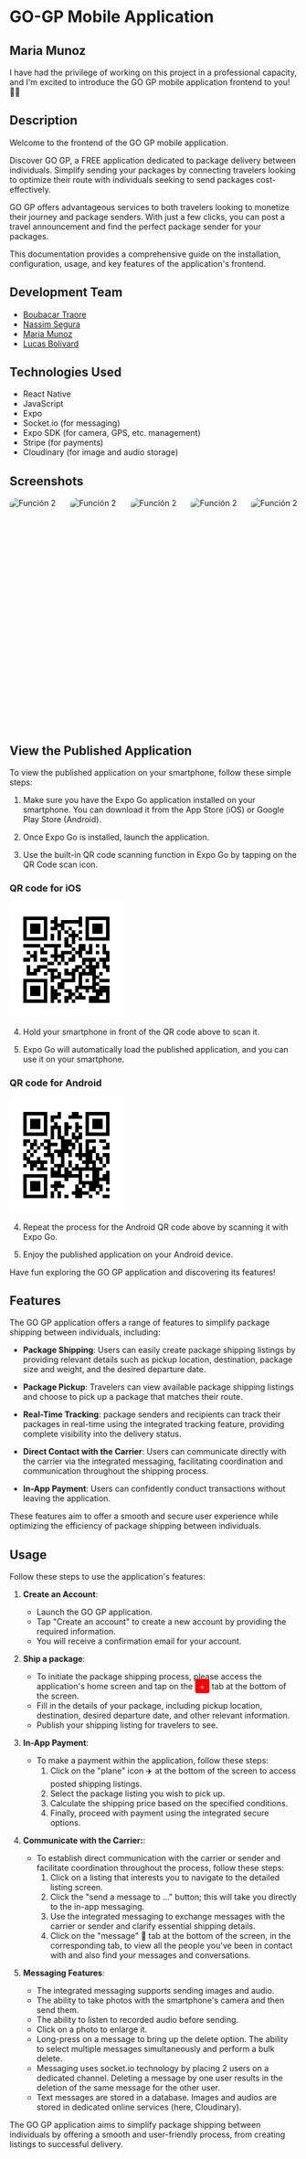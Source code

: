 # GO-GP Mobile Application 


## Maria Munoz

I have had the privilege of working on this project in a professional capacity, and I'm excited to introduce the GO GP mobile application frontend to you! 🚀🚀

## Description

Welcome to the frontend of the GO GP mobile application.

Discover GO GP, a FREE application dedicated to package delivery between individuals. Simplify sending your packages by connecting travelers looking to optimize their route with individuals seeking to send packages cost-effectively.

GO GP offers advantageous services to both travelers looking to monetize their journey and package senders. With just a few clicks, you can post a travel announcement and find the perfect package sender for your packages.

This documentation provides a comprehensive guide on the installation, configuration, usage, and key features of the application's frontend.

## Development Team

- [Boubacar Traore](https://github.com/btboubacar)
- [Nassim Segura](https://github.com/NassimSEGURA)
- [Maria Munoz](https://github.com/munozmaria)
- [Lucas Bolivard](https://github.com/Lucsbol)

## Technologies Used

- React Native
- JavaScript
- Expo
- Socket.io (for messaging)
- Expo SDK (for camera, GPS, etc. management)
- Stripe (for payments)
- Cloudinary (for image and audio storage)

## Screenshots

<div style="display: flex; justify-content: space-between;">

<img src="gifs/Inscription.gif" alt="Función 2" style="max-width: 400px; height: 400px; border-radius: 10px">
<img src="gifs/Profile.gif" alt="Función 2" style="max-width: 400px; height: 400px; border-radius: 10px">
<img src="gifs/PublicationOffre.gif" alt="Función 2" style="max-width: 400px; height: 400px; border-radius: 10px">
<img src="gifs/Messages.gif" alt="Función 2" style="max-width: 400px; height: 400px; border-radius: 10px">
<img src="gifs/Payment.gif" alt="Función 2" style="max-width: 400px; height: 400px; border-radius: 10px">

</div>

## View the Published Application

To view the published application on your smartphone, follow these simple steps:

1. Make sure you have the Expo Go application installed on your smartphone. You can download it from the App Store (iOS) or Google Play Store (Android).

2. Once Expo Go is installed, launch the application.

3. Use the built-in QR code scanning function in Expo Go by tapping on the QR Code scan icon.

### QR code for iOS

<img src="gifs/IOSqrCode.png" alt="QR code for iOS" width="200">

4. Hold your smartphone in front of the QR code above to scan it.

5. Expo Go will automatically load the published application, and you can use it on your smartphone.

### QR code for Android

<img src="gifs/AndroidQrCode.png" alt="QR code for Android" width="200">

4. Repeat the process for the Android QR code above by scanning it with Expo Go.

5. Enjoy the published application on your Android device.

Have fun exploring the GO GP application and discovering its features!


## Features

The GO GP application offers a range of features to simplify package shipping between individuals, including:

- **Package Shipping**: Users can easily create package shipping listings by providing relevant details such as pickup location, destination, package size and weight, and the desired departure date.

- **Package Pickup**: Travelers can view available package shipping listings and choose to pick up a package that matches their route.

- **Real-Time Tracking**: package senders and recipients can track their packages in real-time using the integrated tracking feature, providing complete visibility into the delivery status.

- **Direct Contact with the Carrier**: Users can communicate directly with the carrier via the integrated messaging, facilitating coordination and communication throughout the shipping process.

- **In-App Payment**: Users can confidently conduct transactions without leaving the application.

These features aim to offer a smooth and secure user experience while optimizing the efficiency of package shipping between individuals.

## Usage

Follow these steps to use the application's features:

1. **Create an Account**:

   - Launch the GO GP application.
   - Tap "Create an account" to create a new account by providing the required information.
   - You will receive a confirmation email for your account.

2. **Ship a package**:

   - To initiate the package shipping process, please access the application's home screen and tap on the <span style="background-color: red; color: white; padding: 4px 8px; border-radius: 4px;">+</span> tab at the bottom of the screen.
   - Fill in the details of your package, including pickup location, destination, desired departure date, and other relevant information.
   - Publish your shipping listing for travelers to see.

3. **In-App Payment**:

   - To make a payment within the application, follow these steps:
        1. Click on the "plane" icon ✈️ at the bottom of the screen to access posted shipping listings.
        2. Select the package listing you wish to pick up.
        3. Calculate the shipping price based on the specified conditions.
        4. Finally, proceed with payment using the integrated secure options.

4. **Communicate with the Carrier:**:

   - To establish direct communication with the carrier or sender and facilitate coordination throughout the process, follow these steps:
        1. Click on a listing that interests you to navigate to the detailed listing screen.
        2. Click the "send a message to ..." button; this will take you directly to the in-app messaging.
        3. Use the integrated messaging to exchange messages with the carrier or sender and clarify essential shipping details.
        4. Click on the "message" 💬 tab at the bottom of the screen, in the corresponding tab, to view all the people you've been in contact with and also find your messages and conversations.

5. **Messaging Features**:

   - The integrated messaging supports sending images and audio.
   - The ability to take photos with the smartphone's camera and then send them.
   - The ability to listen to recorded audio before sending.
   - Click on a photo to enlarge it.
   - Long-press on a message to bring up the delete option. The ability to select multiple messages simultaneously and perform a bulk delete.
   - Messaging uses socket.io technology by placing 2 users on a dedicated channel. Deleting a message by one user results in the deletion of the same message for the other user.
   - Text messages are stored in a database. Images and audios are stored in dedicated online services (here, Cloudinary).


The GO GP application aims to simplify package shipping between individuals by offering a smooth and user-friendly process, from creating listings to successful delivery.
